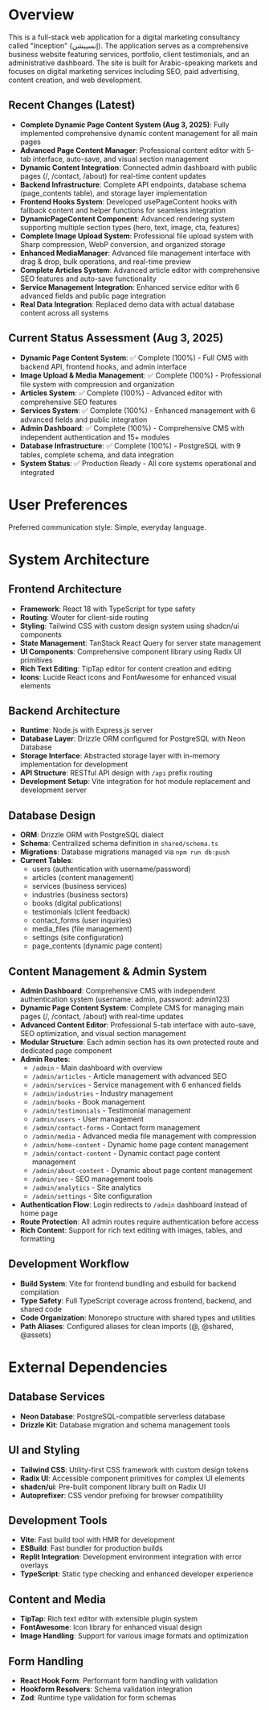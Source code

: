 # Overview

This is a full-stack web application for a digital marketing consultancy called "Inception" (إنسيبشن). The application serves as a comprehensive business website featuring services, portfolio, client testimonials, and an administrative dashboard. The site is built for Arabic-speaking markets and focuses on digital marketing services including SEO, paid advertising, content creation, and web development.

## Recent Changes (Latest)
- **Complete Dynamic Page Content System (Aug 3, 2025)**: Fully implemented comprehensive dynamic content management for all main pages
- **Advanced Page Content Manager**: Professional content editor with 5-tab interface, auto-save, and visual section management
- **Dynamic Content Integration**: Connected admin dashboard with public pages (/, /contact, /about) for real-time content updates
- **Backend Infrastructure**: Complete API endpoints, database schema (page_contents table), and storage layer implementation
- **Frontend Hooks System**: Developed usePageContent hooks with fallback content and helper functions for seamless integration
- **DynamicPageContent Component**: Advanced rendering system supporting multiple section types (hero, text, image, cta, features)
- **Complete Image Upload System**: Professional file upload system with Sharp compression, WebP conversion, and organized storage
- **Enhanced MediaManager**: Advanced file management interface with drag & drop, bulk operations, and real-time preview
- **Complete Articles System**: Advanced article editor with comprehensive SEO features and auto-save functionality
- **Service Management Integration**: Enhanced service editor with 6 advanced fields and public page integration
- **Real Data Integration**: Replaced demo data with actual database content across all systems

## Current Status Assessment (Aug 3, 2025)
- **Dynamic Page Content System**: ✅ Complete (100%) - Full CMS with backend API, frontend hooks, and admin interface
- **Image Upload & Media Management**: ✅ Complete (100%) - Professional file system with compression and organization
- **Articles System**: ✅ Complete (100%) - Advanced editor with comprehensive SEO features
- **Services System**: ✅ Complete (100%) - Enhanced management with 6 advanced fields and public integration
- **Admin Dashboard**: ✅ Complete (100%) - Comprehensive CMS with independent authentication and 15+ modules
- **Database Infrastructure**: ✅ Complete (100%) - PostgreSQL with 9 tables, complete schema, and data integration
- **System Status**: ✅ Production Ready - All core systems operational and integrated

# User Preferences

Preferred communication style: Simple, everyday language.

# System Architecture

## Frontend Architecture
- **Framework**: React 18 with TypeScript for type safety
- **Routing**: Wouter for client-side routing
- **Styling**: Tailwind CSS with custom design system using shadcn/ui components
- **State Management**: TanStack React Query for server state management
- **UI Components**: Comprehensive component library using Radix UI primitives
- **Rich Text Editing**: TipTap editor for content creation and editing
- **Icons**: Lucide React icons and FontAwesome for enhanced visual elements

## Backend Architecture
- **Runtime**: Node.js with Express.js server
- **Database Layer**: Drizzle ORM configured for PostgreSQL with Neon Database
- **Storage Interface**: Abstracted storage layer with in-memory implementation for development
- **API Structure**: RESTful API design with `/api` prefix routing
- **Development Setup**: Vite integration for hot module replacement and development server

## Database Design
- **ORM**: Drizzle ORM with PostgreSQL dialect
- **Schema**: Centralized schema definition in `shared/schema.ts`
- **Migrations**: Database migrations managed via `npm run db:push`
- **Current Tables**: 
  - users (authentication with username/password)
  - articles (content management)
  - services (business services)
  - industries (business sectors)
  - books (digital publications)
  - testimonials (client feedback)
  - contact_forms (user inquiries)
  - media_files (file management)
  - settings (site configuration)
  - page_contents (dynamic page content)

## Content Management & Admin System
- **Admin Dashboard**: Comprehensive CMS with independent authentication system (username: admin, password: admin123)
- **Dynamic Page Content System**: Complete CMS for managing main pages (/, /contact, /about) with real-time updates
- **Advanced Content Editor**: Professional 5-tab interface with auto-save, SEO optimization, and visual section management
- **Modular Structure**: Each admin section has its own protected route and dedicated page component
- **Admin Routes**: 
  - `/admin` - Main dashboard with overview
  - `/admin/articles` - Article management with advanced SEO
  - `/admin/services` - Service management with 6 enhanced fields
  - `/admin/industries` - Industry management
  - `/admin/books` - Book management
  - `/admin/testimonials` - Testimonial management
  - `/admin/users` - User management
  - `/admin/contact-forms` - Contact form management
  - `/admin/media` - Advanced media file management with compression
  - `/admin/home-content` - Dynamic home page content management
  - `/admin/contact-content` - Dynamic contact page content management
  - `/admin/about-content` - Dynamic about page content management
  - `/admin/seo` - SEO management tools
  - `/admin/analytics` - Site analytics
  - `/admin/settings` - Site configuration
- **Authentication Flow**: Login redirects to `/admin` dashboard instead of home page
- **Route Protection**: All admin routes require authentication before access
- **Rich Content**: Support for rich text editing with images, tables, and formatting

## Development Workflow
- **Build System**: Vite for frontend bundling and esbuild for backend compilation
- **Type Safety**: Full TypeScript coverage across frontend, backend, and shared code
- **Code Organization**: Monorepo structure with shared types and utilities
- **Path Aliases**: Configured aliases for clean imports (@, @shared, @assets)

# External Dependencies

## Database Services
- **Neon Database**: PostgreSQL-compatible serverless database
- **Drizzle Kit**: Database migration and schema management tools

## UI and Styling
- **Tailwind CSS**: Utility-first CSS framework with custom design tokens
- **Radix UI**: Accessible component primitives for complex UI elements
- **shadcn/ui**: Pre-built component library built on Radix UI
- **Autoprefixer**: CSS vendor prefixing for browser compatibility

## Development Tools
- **Vite**: Fast build tool with HMR for development
- **ESBuild**: Fast bundler for production builds
- **Replit Integration**: Development environment integration with error overlays
- **TypeScript**: Static type checking and enhanced developer experience

## Content and Media
- **TipTap**: Rich text editor with extensible plugin system
- **FontAwesome**: Icon library for enhanced visual design
- **Image Handling**: Support for various image formats and optimization

## Form Handling
- **React Hook Form**: Performant form handling with validation
- **Hookform Resolvers**: Schema validation integration
- **Zod**: Runtime type validation for form schemas